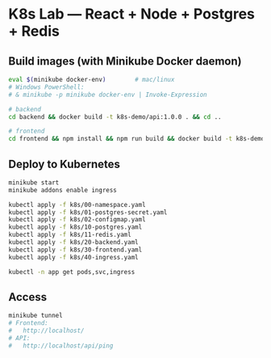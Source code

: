 # K8s Lab — React + Node + Postgres + Redis

## Build images (with Minikube Docker daemon)
```bash
eval $(minikube docker-env)        # mac/linux
# Windows PowerShell:
# & minikube -p minikube docker-env | Invoke-Expression

# backend
cd backend && docker build -t k8s-demo/api:1.0.0 . && cd ..

# frontend
cd frontend && npm install && npm run build && docker build -t k8s-demo/web:1.0.0 . && cd ..
```

## Deploy to Kubernetes
```bash
minikube start
minikube addons enable ingress

kubectl apply -f k8s/00-namespace.yaml
kubectl apply -f k8s/01-postgres-secret.yaml
kubectl apply -f k8s/02-configmap.yaml
kubectl apply -f k8s/10-postgres.yaml
kubectl apply -f k8s/11-redis.yaml
kubectl apply -f k8s/20-backend.yaml
kubectl apply -f k8s/30-frontend.yaml
kubectl apply -f k8s/40-ingress.yaml

kubectl -n app get pods,svc,ingress
```

## Access
```bash
minikube tunnel
# Frontend:
#   http://localhost/
# API:
#   http://localhost/api/ping
```
